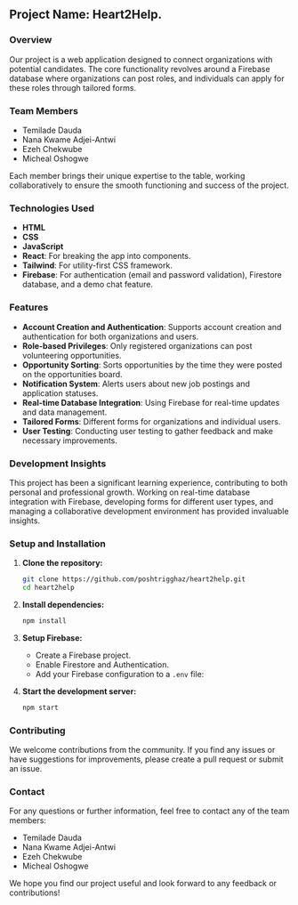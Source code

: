 ## Project Name: Heart2Help.

### Overview

Our project is a web application designed to connect organizations with potential candidates. The core functionality revolves around a Firebase database where organizations can post roles, and individuals can apply for these roles through tailored forms.

### Team Members

- Temilade Dauda
- Nana Kwame Adjei-Antwi
- Ezeh Chekwube
- Micheal Oshogwe

Each member brings their unique expertise to the table, working collaboratively to ensure the smooth functioning and success of the project.

### Technologies Used

- **HTML**
- **CSS**
- **JavaScript**
- **React**: For breaking the app into components.
- **Tailwind**: For utility-first CSS framework.
- **Firebase**: For authentication (email and password validation), Firestore database, and a demo chat feature.

### Features

- **Account Creation and Authentication**: Supports account creation and authentication for both organizations and users.
- **Role-based Privileges**: Only registered organizations can post volunteering opportunities.
- **Opportunity Sorting**: Sorts opportunities by the time they were posted on the opportunities board.
- **Notification System**: Alerts users about new job postings and application statuses.
- **Real-time Database Integration**: Using Firebase for real-time updates and data management.
- **Tailored Forms**: Different forms for organizations and individual users.
- **User Testing**: Conducting user testing to gather feedback and make necessary improvements.

### Development Insights

This project has been a significant learning experience, contributing to both personal and professional growth. Working on real-time database integration with Firebase, developing forms for different user types, and managing a collaborative development environment has provided invaluable insights.

### Setup and Installation

1. **Clone the repository:**

   ```sh
   git clone https://github.com/poshtrigghaz/heart2help.git
   cd heart2help
   ```

2. **Install dependencies:**

   ```sh
   npm install
   ```

3. **Setup Firebase:**

   - Create a Firebase project.
   - Enable Firestore and Authentication.
   - Add your Firebase configuration to a `.env` file:

4. **Start the development server:**
   ```sh
   npm start
   ```

### Contributing

We welcome contributions from the community. If you find any issues or have suggestions for improvements, please create a pull request or submit an issue.

### Contact

For any questions or further information, feel free to contact any of the team members:

- Temilade Dauda
- Nana Kwame Adjei-Antwi
- Ezeh Chekwube
- Micheal Oshogwe

We hope you find our project useful and look forward to any feedback or contributions!
